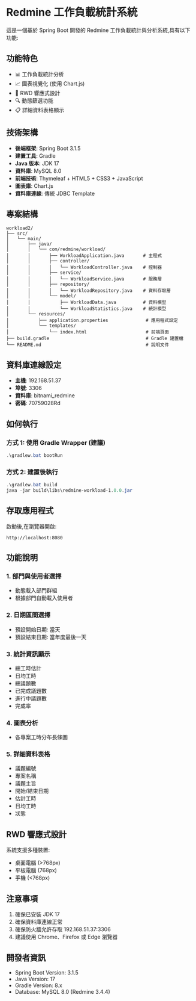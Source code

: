 # Redmine 工作負載統計系統

這是一個基於 Spring Boot 開發的 Redmine 工作負載統計與分析系統,具有以下功能:

## 功能特色

- 📊 工作負載統計分析
- 📈 圖表視覺化 (使用 Chart.js)
- 📱 RWD 響應式設計
- 🔍 動態篩選功能
- 📋 詳細資料表格顯示

## 技術架構

- **後端框架**: Spring Boot 3.1.5
- **建置工具**: Gradle
- **Java 版本**: JDK 17
- **資料庫**: MySQL 8.0
- **前端技術**: Thymeleaf + HTML5 + CSS3 + JavaScript
- **圖表庫**: Chart.js
- **資料庫連線**: 傳統 JDBC Template

## 專案結構

```
workload2/
├── src/
│   └── main/
│       ├── java/
│       │   └── com/redmine/workload/
│       │       ├── WorkloadApplication.java       # 主程式
│       │       ├── controller/
│       │       │   └── WorkloadController.java    # 控制器
│       │       ├── service/
│       │       │   └── WorkloadService.java       # 服務層
│       │       ├── repository/
│       │       │   └── WorkloadRepository.java    # 資料存取層
│       │       └── model/
│       │           ├── WorkloadData.java          # 資料模型
│       │           └── WorkloadStatistics.java    # 統計模型
│       └── resources/
│           ├── application.properties              # 應用程式設定
│           └── templates/
│               └── index.html                      # 前端頁面
├── build.gradle                                    # Gradle 建置檔
└── README.md                                       # 說明文件
```

## 資料庫連線設定

- **主機**: 192.168.51.37
- **埠號**: 3306
- **資料庫**: bitnami_redmine
- **密碼**: 70759028Rd

## 如何執行

### 方式 1: 使用 Gradle Wrapper (建議)

```powershell
.\gradlew.bat bootRun
```

### 方式 2: 建置後執行

```powershell
.\gradlew.bat build
java -jar build\libs\redmine-workload-1.0.0.jar
```

## 存取應用程式

啟動後,在瀏覽器開啟:
```
http://localhost:8080
```

## 功能說明

### 1. 部門與使用者選擇
- 動態載入部門群組
- 根據部門自動載入使用者

### 2. 日期區間選擇
- 預設開始日期: 當天
- 預設結束日期: 當年度最後一天

### 3. 統計資訊顯示
- 總工時估計
- 日均工時
- 總議題數
- 已完成議題數
- 進行中議題數
- 完成率

### 4. 圖表分析
- 各專案工時分布長條圖

### 5. 詳細資料表格
- 議題編號
- 專案名稱
- 議題主旨
- 開始/結束日期
- 估計工時
- 日均工時
- 狀態

## RWD 響應式設計

系統支援多種裝置:
- 桌面電腦 (>768px)
- 平板電腦 (768px)
- 手機 (<768px)

## 注意事項

1. 確保已安裝 JDK 17
2. 確保資料庫連線正常
3. 確保防火牆允許存取 192.168.51.37:3306
4. 建議使用 Chrome、Firefox 或 Edge 瀏覽器

## 開發者資訊

- Spring Boot Version: 3.1.5
- Java Version: 17
- Gradle Version: 8.x
- Database: MySQL 8.0 (Redmine 3.4.4)
